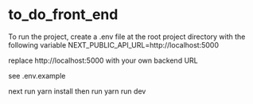 # to_do_front_end

To run the project, create a .env file at the root project directory with the following variable
NEXT_PUBLIC_API_URL=http://localhost:5000

replace http://localhost:5000 with your own backend URL

see .env.example 

next run yarn install
then run yarn run dev
